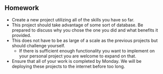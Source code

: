 ## Homework

- Create a new project utilizing all of the skills you have so far.
- This project should take advantage of some sort of database. Be prepared to discuss why you chose the one you did and what benefits it provided.
- This does not have to be as large of a scale as the previous projects but should challenge yourself.
  - If there is sufficient enough functionality you want to implement on your personal project you are welcome to expand on that.
- Ensure that all of your work is completed by Monday. We will be deploying these projects to the internet before too long.
